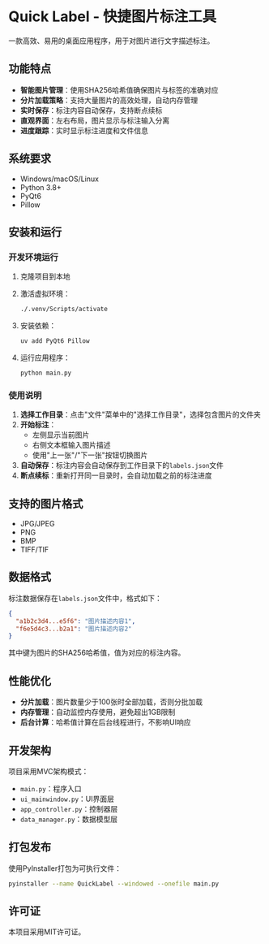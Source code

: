 # Quick Label - 快捷图片标注工具

一款高效、易用的桌面应用程序，用于对图片进行文字描述标注。

## 功能特点

- **智能图片管理**：使用SHA256哈希值确保图片与标签的准确对应
- **分片加载策略**：支持大量图片的高效处理，自动内存管理
- **实时保存**：标注内容自动保存，支持断点续标
- **直观界面**：左右布局，图片显示与标注输入分离
- **进度跟踪**：实时显示标注进度和文件信息



## 系统要求

- Windows/macOS/Linux
- Python 3.8+
- PyQt6
- Pillow

## 安装和运行

### 开发环境运行

1. 克隆项目到本地

2. 激活虚拟环境：

	```bash
	./.venv/Scripts/activate
	```

3. 安装依赖：

	```bash
	uv add PyQt6 Pillow
	```

4. 运行应用程序：

	```bash
	python main.py
	```

### 使用说明

1. **选择工作目录**：点击"文件"菜单中的"选择工作目录"，选择包含图片的文件夹
2. **开始标注**：
	- 左侧显示当前图片
	- 右侧文本框输入图片描述
	- 使用"上一张"/"下一张"按钮切换图片
3. **自动保存**：标注内容会自动保存到工作目录下的`labels.json`文件
4. **断点续标**：重新打开同一目录时，会自动加载之前的标注进度

## 支持的图片格式

- JPG/JPEG
- PNG
- BMP
- TIFF/TIF

## 数据格式

标注数据保存在`labels.json`文件中，格式如下：

```json
{
  "a1b2c3d4...e5f6": "图片描述内容1",
  "f6e5d4c3...b2a1": "图片描述内容2"
}
```

其中键为图片的SHA256哈希值，值为对应的标注内容。

## 性能优化

- **分片加载**：图片数量少于100张时全部加载，否则分批加载
- **内存管理**：自动监控内存使用，避免超出1GB限制
- **后台计算**：哈希值计算在后台线程进行，不影响UI响应

## 开发架构

项目采用MVC架构模式：

- `main.py`：程序入口
- `ui_mainwindow.py`：UI界面层
- `app_controller.py`：控制器层
- `data_manager.py`：数据模型层

## 打包发布

使用PyInstaller打包为可执行文件：

```bash
pyinstaller --name QuickLabel --windowed --onefile main.py
```

## 许可证

本项目采用MIT许可证。
